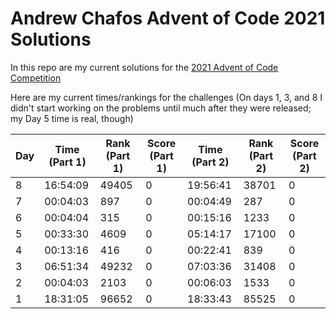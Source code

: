 # Andrew Chafos Advent of Code 2021 Solutions

In this repo are my current solutions for the [2021 Advent of Code Competition]()

Here are my current times/rankings for the challenges (On days 1, 3, and 8 I didn't start working on the problems until much after they were released; my Day 5 time is real, though)

| Day | Time (Part 1) | Rank (Part 1) | Score (Part 1) | Time (Part 2) | Rank (Part 2) | Score (Part 2) |
| --  | ------------- | ------------- | -------------- | ------------- | ------------- | -------------- |
| 8 | 16:54:09 | 49405 | 0 | 19:56:41 | 38701 | 0|
| 7 | 00:04:03 | 897   | 0 | 00:04:49 | 287   | 0|
| 6 | 00:04:04 | 315   | 0 | 00:15:16 | 1233  | 0|
| 5 | 00:33:30 | 4609  | 0 | 05:14:17 | 17100 | 0|
| 4 | 00:13:16 | 416   | 0 | 00:22:41 | 839   | 0|
| 3 | 06:51:34 | 49232 | 0 | 07:03:36 | 31408 | 0|
| 2 | 00:04:03 | 2103  | 0 | 00:06:03 | 1533  | 0|
| 1 | 18:31:05 | 96652 | 0 | 18:33:43 | 85525 | 0|